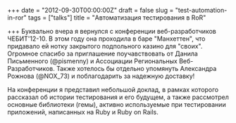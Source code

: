 +++
date = "2012-09-30T00:00:00Z"
draft = false
slug = "test-automation-in-ror"
tags = ["talks"]
title = "Автоматизация тестирования в RoR"

+++
Буквально вчера я вернулся с конференции веб-разработчиков ЧЕБИТ'12-10. В этом
году она проходила в баре "Манхеттен", что придавало ей нотку закрытого
подпольного казино для "своих". Огромное спасибо за приглашение поучавствовать
от Данила Письменного (@pismenny) и Ассоциации Региональных Веб-Разработчиков.
Также хотелось бы отдельно упомянуть Александра Рожнова (@NOX_73) и
поблагодарить за надежную доставку!

<!--more-->

На конференции я представил небольшой доклад, в рамках которого рассказал об
истории тестирования и его будущем, а также рассмотрел основные библиотеки
(гемы), активно используемые при тестировании приложений, написанных на Ruby и
Ruby on Rails.

<script async class="speakerdeck-embed" data-id="506801e4bb75a7000204df89" data-ratio="1.3333333333333333" src="//speakerdeck.com/assets/embed.js"></script>
